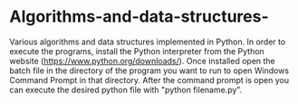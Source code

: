 # Algorithms-and-data-structures-
Various algorithms and data structures implemented in Python. In order to execute the programs, install the Python interpreter from the Python website (https://www.python.org/downloads/). Once installed open the batch file in the directory of the program you want to run to open Windows Command Prompt in that directory. After the command prompt is open you can execute the desired python file with "python filename.py".  
